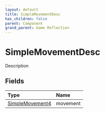 ```yaml
---
layout: default
title: SimpleMovementDesc
has_children: false
parent: Component
grand_parent: Game Reflection
---
```

# SimpleMovementDesc
Description 

## Fields

| Type | Name |
|:-------------|:--------------|
| [SimpleMovement4](/docs/game-reflection/components/simple_movement4) | movement |


